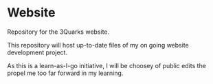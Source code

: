 # Website
Repository for the 3Quarks website.

This repository will host up-to-date files of my on going website development project.

As this is a learn-as-I-go initiative, I will be choosey of public edits the propel me too far forward in my learning.
